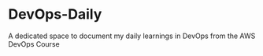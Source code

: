 # DevOps-Daily
A  dedicated space to document my daily learnings in DevOps from the AWS DevOps Course
